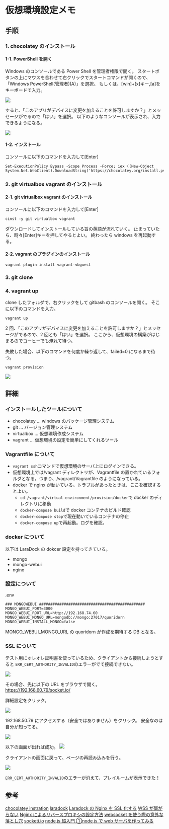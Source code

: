 # 仮想環境設定メモ

## 手順

### 1. chocolatey のインストール

#### 1-1. PowerShell を開く

Windows のコンソールである Power Shell を管理者権限で開く。
スタートボタンの上にマウスを合わせて右クリックでスタートコマンドが開くので、「Windows PowerShell(管理者)(A)」を選択。
もしくは、[win]+[x]キー,[a]をキーボードで入力。

![](img/2019-10-19-14-44-45.png)

すると、「このアプリがデバイスに変更を加えることを許可しますか？」とメッセージがでるので「はい」を選択。
以下のようなコンソールが表示され、入力できるようになる。

![](img/2019-10-19-14-52-03.png)

#### 1-2. インストール

コンソールに以下のコマンドを入力して[Enter]

```
Set-ExecutionPolicy Bypass -Scope Process -Force; iex ((New-Object System.Net.WebClient).DownloadString('https://chocolatey.org/install.ps1'))
```

### 2. git virtualbox vagrant のインストール

#### 2-1. git virtualbox vagrant のインストール

コンソールに以下のコマンドを入力して[Enter]

```
cinst -y git virtualbox vagrant
```

ダウンロードしてインストールしている旨の英語が流れていく。
止まっていたら、時々[Enter]キーを押してやるとよい。
終わったら windows を再起動する。

#### 2-2. vagrant のプラグインのインストール

```
vagrant plugin install vagrant-vbguest
```

### 3. git clone

### 4. vagrant up

clone したフォルダで、右クリックをして gitbash のコンソールを開く。
そこに以下のコマンドを入力。

```
vagrant up
```

2 回、「このアプリがデバイスに変更を加えることを許可しますか？」とメッセージがでるので、2 回とも「はい」を選択。
ここから、仮想環境の構築がはじまるのでコーヒーでも淹れて待つ。

失敗した場合、以下のコマンドを何度か繰り返して、failed=0 になるまで待つ。

```
vagrant provision
```

![](img/2019-10-19-18-10-51.png)

## 詳細

### インストールしたツールについて

- chocolatey ... windows のパッケージ管理システム
- git ... バージョン管理システム
- virtualbox ... 仮想環境作成システム
- vagrant ... 仮想環境の設定を簡単にしてくれるツール

### Vagrantfile について

- `vagrant ssh`コマンドで仮想環境のサーバ上にログインできる。
- 仮想環境上では/vagrant ディレクトリが、Vagrantfile の置かれているフォルダとなる。つまり、/vagrant/Vagrantfile のようになっている。
- docker で nginx が動いている。トラブルがあったときは、ここを確認するとよい。
  - `cd /vagrant/virtual-environment/provision/docker`で docker のディレクトリに移動
  - `docker-compose build`で docker コンテナのビルド確認
  - `docker-compose stop`で現在動いているコンテナの停止
  - `docker-compose up`で再起動。ログを確認。

### docker について

以下は LaraDock の dokcer 設定を持ってきている。

- mongo
- mongo-webui
- nginx

### 設定について

.env

```
### MONGOWEBUI ###############################################
MONGO_WEBUI_PORT=3000
MONGO_WEBUI_ROOT_URL=http://192.168.74.60
MONGO_WEBUI_MONGO_URL=mongodb://mongo:27017/quoridorn
MONGO_WEBUI_INSTALL_MONGO=false
```

MONGO_WEBUI_MONGO_URL の quoridorn が作成を期待する DB となる。

### SSL について

テスト用にオレオレ証明書を使っているため、クライアントから接続しようとすると
`ERR_CERT_AUTHORITY_INVALID`のエラーがでて接続できない。

![](img/2019-10-20-08-34-57.png)

その場合、先に以下の URL をブラウザで開く。
https://192.168.60.79/socket.io/

詳細設定をクリック。

![](img/2019-10-20-08-35-14.png)

192.168.50.79 にアクセスする（安全ではありません）をクリック。
安全なのは自分が知ってる。

![](img/2019-10-20-08-36-23.png)

以下の画面が出れば成功。
![](img/2019-10-20-08-37-47.png)

クライアントの画面に戻って、ページの再読み込みを行う。

![](img/2019-10-20-08-39-17.png)

`ERR_CERT_AUTHORITY_INVALID`のエラーが消えて、プレイルームが表示できた！

## 参考

[chocolatey instration](https://chocolatey.org/docs/installation)
[laradock](https://github.com/laradock/laradock)
[Laradock の Nginx を SSL 化する](https://qiita.com/osakana9114/items/48fb03e51e23dd02871c)
[WSS が繋がらない](http://wiki.brekeke.jp/WSS-%E3%81%8C%E7%B9%8B%E3%81%8C%E3%82%89%E3%81%AA%E3%81%84)
[Nginx によるリバースプロキシの設定方法](https://qiita.com/schwarz471/items/9b44adfbec006eab60b0)
[websocket を使う際の意外な落とし穴](https://blog.mitsuruog.info/2012/10/websocket.html)
[socketi.io](https://socket.io/)
[node.js 超入門 ①node.js で web サーバを作ってみる](https://qiita.com/ritukiii/items/7f28554369d63eb373c3)
